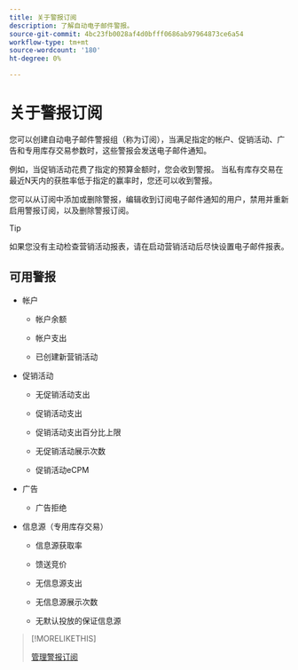 ```yaml
---
title: 关于警报订阅
description: 了解自动电子邮件警报。
source-git-commit: 4bc23fb0028af4d0bfff0686ab97964873ce6a54
workflow-type: tm+mt
source-wordcount: '180'
ht-degree: 0%

---
```


# 关于警报订阅

您可以创建自动电子邮件警报组（称为订阅），当满足指定的帐户、促销活动、广告和专用库存交易参数时，这些警报会发送电子邮件通知。

例如，当促销活动花费了指定的预算金额时，您会收到警报。 当私有库存交易在最近N天内的获胜率低于指定的赢率时，您还可以收到警报。

您可以从订阅中添加或删除警报，编辑收到订阅电子邮件通知的用户，禁用并重新启用警报订阅，以及删除警报订阅。

>[!TIP]
>
> 如果您没有主动检查营销活动报表，请在启动营销活动后尽快设置电子邮件报表。

## 可用警报

* 帐户

   * 帐户余额

   * 帐户支出

   * 已创建新营销活动

* 促销活动

   * 无促销活动支出

   * 促销活动支出

   * 促销活动支出百分比上限

   * 无促销活动展示次数

   * 促销活动eCPM

* 广告

   * 广告拒绝

* 信息源（专用库存交易）

   * 信息源获取率

   * 馈送竞价

   * 无信息源支出

   * 无信息源展示次数

   * 无默认投放的保证信息源

>[!MORELIKETHIS]
>
>[管理警报订阅](alerts-manage.md)
